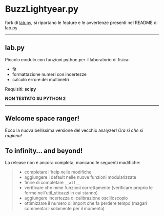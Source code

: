 # BuzzLightyear.py

fork di [lab.py](https://github.com/Gattocrucco/lab "di Giacomo Petrillo"), si riportano le feature e le avvertenze presenti nel README  di lab.py

---
## lab.py

Piccolo modulo con funzioni python per il laboratorio di fisica:

* fit
* formattazione numeri con incertezze
* calcolo errore dei multimetri

Requisiti: **scipy**

**NON TESTATO SU PYTHON 2**

---

## Welcome space ranger!

Ecco la nuova bellissima versione del vecchio analyzer! *Ora sì che si ragiona!*

## To infinity… and beyond!

La release non è ancora completa, mancano le seguenti modifiche:
> - completare l'help nelle modifiche
> - aggiungere i default nelle nuove funzioni modularizzate
> - finire di completare `__all__`
> - verificare che mme funzioni correttamente (verificare proprio le forme nell'util_sticazzi in cui stanno)
> - aggiungere incertezza di calibrazione oscilloscopio
> - ottimizzare il numero di import che fa perdere tempo (magari commentarli solamente per il momento)
